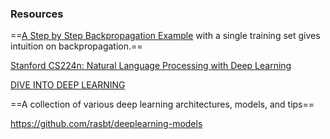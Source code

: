 

### Resources



==[A Step by Step Backpropagation Example](https://mattmazur.com/2015/03/17/a-step-by-step-backpropagation-example/) with a single training set gives intuition on backpropagation.==




[Stanford CS224n: Natural Language Processing with Deep Learning](http://web.stanford.edu/class/cs224n/readings/cs224n-2019-notes03-neuralnets.pdf)

[DIVE INTO DEEP LEARNING](https://www.d2l.ai/index.html)







==A collection of various deep learning architectures, models, and tips==

https://github.com/rasbt/deeplearning-models






